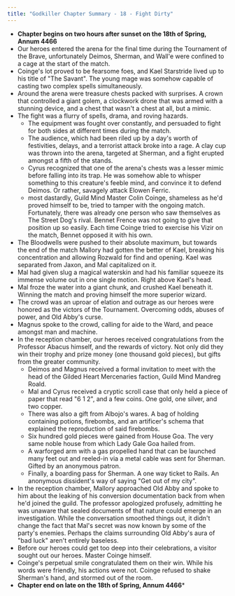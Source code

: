 ```yaml
---
title: "Godkiller Chapter Summary - 18 - Fight Dirty"
---
```

 - **Chapter begins on two hours after sunset on the 18th of Spring, Annum 4466**
 - Our heroes entered the arena for the final time during the Tournament of the Brave, unfortunately Deimos, Sherman, and Wall'e were confined to a cage at the start of the match.
 - Coinge's lot proved to be fearsome foes, and Kael Starstride lived up to his title of "The Savant". The young mage was somehow capable of casting two complex spells simultaneously.
 - Around the arena were treasure chests packed with surprises. A crown that controlled a giant golem, a clockwork drone that was armed with a stunning device, and a chest that wasn't a chest at all, but a mimic.
 - The fight was a flurry of spells, drama, and roving hazards.
	 - The equipment was fought over constantly, and persuaded to fight for both sides at different times during the match.
	 - The audience, which had been riled up by a day's worth of festivities, delays, and a terrorist attack broke into a rage. A clay cup was thrown into the arena, targeted at Sherman, and a fight erupted amongst a fifth of the stands.
	 - Cyrus recognized that one of the arena's chests was a lesser mimic before falling into its trap. He was somehow able to whisper something to this creature's feeble mind, and convince it to defend Deimos. Or rather, savagely attack Elowen Ferric.
	 - most dastardly, Guild Mind Master Colin Coinge, shameless as he'd proved himself to be, tried to tamper with the ongoing match. Fortunately, there was already one person who saw themselves as The Street Dog's rival. Bennet Frence was not going to give that position up so easily. Each time Coinge tried to exercise his Vizir on the match, Bennet opposed it with his own.
 - The Bloodwells were pushed to their absolute maximum, but towards the end of the match Mallory had gotten the better of Kael, breaking his concentration and allowing Rozwald for find and opening. Kael was separated from Jaxon, and Mal capitalized on it.
 - Mal had given slug a magical waterskin and had his familiar squeeze its immense volume out in one single motion. Right above Kael's head.
 - Mal froze the water into a giant chunk, and crushed Kael beneath it. Winning the match and proving himself the more superior wizard.
 - The crowd was an uproar of elation and outrage as our heroes were honored as the victors of the Tournament. Overcoming odds, abuses of power, and Old Abby's curse.
 - Magnus spoke to the crowd, calling for aide to the Ward, and peace amongst man and machine.
 - In the reception chamber, our heroes received congratulations from the Professor Abacus himself, and the rewards of victory. Not only did they win their trophy and prize money (one thousand gold pieces), but gifts from the greater community.
	 - Deimos and Magnus received a formal invitation to meet with the head of the Gilded Heart Mercenaries faction, Guild Mind Mandreg Roald.
	 - Mal and Cyrus received a cryptic scroll case that only held a piece of paper that read "6 1 2", and a few coins. One gold, one silver, and two copper.
	 - There was also a gift from Albojo's wares. A bag of holding containing potions, firebombs, and an artificer's schema that explained the reproduction of said firebombs.
	 - Six hundred gold pieces were gained from House Goa. The very same noble house from which Lady Gale Goa hailed from.
	 - A warforged arm with a gas propelled hand that can be launched many feet out and reeled-in via a metal cable was sent for Sherman. Gifted by an anonymous patron. 
	 - Finally, a boarding pass for Sherman. A one way ticket to Rails. An anonymous dissident's way of saying "Get out of my city".
 - In the reception chamber, Mallory approached Old Abby and spoke to him about the leaking of his conversion documentation back from when he'd joined the guild. The professor apologized profusely, admitting he was unaware that sealed documents of that nature could emerge in an investigation. While the conversation smoothed things out, it didn't change the fact that Mal's secret was now known by some of the party's enemies. Perhaps the claims surrounding Old Abby's aura of "bad luck" aren't entirely baseless.
 - Before our heroes could get too deep into their celebrations, a visitor sought out our heroes. Master Coinge himself.
 - Coinge's perpetual smile congratulated them on their win. While his words were friendly, his actions were not. Coinge refused to shake Sherman's hand, and stormed out of the room.
 - **Chapter end  on late on the 18th of Spring, Annum 4466***